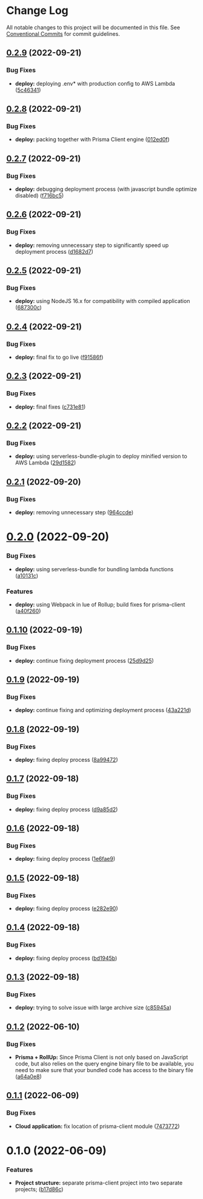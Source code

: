 # Change Log

All notable changes to this project will be documented in this file.
See [Conventional Commits](https://conventionalcommits.org) for commit guidelines.

## [0.2.9](https://github.com/artem-korolev/prismajs-mongodb-graphql-aws-lambda-starter-kit/compare/api@0.2.8...api@0.2.9) (2022-09-21)


### Bug Fixes

* **deploy:** deploying .env* with production config to AWS Lambda ([5c46341](https://github.com/artem-korolev/prismajs-mongodb-graphql-aws-lambda-starter-kit/commit/5c46341ea7f9f8686bcd297c1c6117b211a48586))





## [0.2.8](https://github.com/artem-korolev/prismajs-mongodb-graphql-aws-lambda-starter-kit/compare/api@0.2.7...api@0.2.8) (2022-09-21)


### Bug Fixes

* **deploy:** packing together with Prisma Client engine ([012ed0f](https://github.com/artem-korolev/prismajs-mongodb-graphql-aws-lambda-starter-kit/commit/012ed0f4207c448af62c41fb10487a72f3970269))





## [0.2.7](https://github.com/artem-korolev/prismajs-mongodb-graphql-aws-lambda-starter-kit/compare/api@0.2.6...api@0.2.7) (2022-09-21)


### Bug Fixes

* **deploy:** debugging deployment process (with javascript bundle optimize disabled) ([f716bc5](https://github.com/artem-korolev/prismajs-mongodb-graphql-aws-lambda-starter-kit/commit/f716bc537b88dc4b7fe0dbef45c9f79aff48a02c))





## [0.2.6](https://github.com/artem-korolev/prismajs-mongodb-graphql-aws-lambda-starter-kit/compare/api@0.2.5...api@0.2.6) (2022-09-21)


### Bug Fixes

* **deploy:** removing unnecessary step to significantly speed up deployment process ([d1682d7](https://github.com/artem-korolev/prismajs-mongodb-graphql-aws-lambda-starter-kit/commit/d1682d72d62514286c5fc4e0f9f7e21b74344e64))





## [0.2.5](https://github.com/artem-korolev/prismajs-mongodb-graphql-aws-lambda-starter-kit/compare/api@0.2.4...api@0.2.5) (2022-09-21)


### Bug Fixes

* **deploy:** using NodeJS 16.x for compatibility with compiled application ([687300c](https://github.com/artem-korolev/prismajs-mongodb-graphql-aws-lambda-starter-kit/commit/687300c25179b9dcfd5c299c88ff61d21b49269a))





## [0.2.4](https://github.com/artem-korolev/prismajs-mongodb-graphql-aws-lambda-starter-kit/compare/api@0.2.3...api@0.2.4) (2022-09-21)


### Bug Fixes

* **deploy:** final fix to go live ([f91586f](https://github.com/artem-korolev/prismajs-mongodb-graphql-aws-lambda-starter-kit/commit/f91586ffd319c00be6ff134feb387910d9eefa90))





## [0.2.3](https://github.com/artem-korolev/prismajs-mongodb-graphql-aws-lambda-starter-kit/compare/api@0.2.2...api@0.2.3) (2022-09-21)


### Bug Fixes

* **deploy:** final fixes ([c731e81](https://github.com/artem-korolev/prismajs-mongodb-graphql-aws-lambda-starter-kit/commit/c731e81c251c973ac5351bb61bad7f4062826972))





## [0.2.2](https://github.com/artem-korolev/prismajs-mongodb-graphql-aws-lambda-starter-kit/compare/api@0.2.1...api@0.2.2) (2022-09-21)


### Bug Fixes

* **deploy:** using serverless-bundle-plugin to deploy minified version to AWS Lambda ([29d1582](https://github.com/artem-korolev/prismajs-mongodb-graphql-aws-lambda-starter-kit/commit/29d1582c9a6988a38678d538e5a5b50c911903f3))





## [0.2.1](https://github.com/artem-korolev/prismajs-mongodb-graphql-aws-lambda-starter-kit/compare/api@0.2.0...api@0.2.1) (2022-09-20)


### Bug Fixes

* **deploy:** removing unnecessary step ([964ccde](https://github.com/artem-korolev/prismajs-mongodb-graphql-aws-lambda-starter-kit/commit/964ccde991ec8a82fadebb22ca8042eba0774718))





# [0.2.0](https://github.com/artem-korolev/prismajs-mongodb-graphql-aws-lambda-starter-kit/compare/api@0.1.10...api@0.2.0) (2022-09-20)


### Bug Fixes

* **deploy:** using serverless-bundle for bundling lambda functions ([a10131c](https://github.com/artem-korolev/prismajs-mongodb-graphql-aws-lambda-starter-kit/commit/a10131c70dfcc8e15b4d3b9e3b72efea00ea361f))


### Features

* **deploy:** using Webpack in lue of Rollup; build fixes for prisma-client ([a40f260](https://github.com/artem-korolev/prismajs-mongodb-graphql-aws-lambda-starter-kit/commit/a40f260e04d11cd9d9a7eb8b84504898552f42ce))





## [0.1.10](https://github.com/artem-korolev/prismajs-mongodb-graphql-aws-lambda-starter-kit/compare/api@0.1.9...api@0.1.10) (2022-09-19)


### Bug Fixes

* **deploy:** continue fixing deployment process ([25d9d25](https://github.com/artem-korolev/prismajs-mongodb-graphql-aws-lambda-starter-kit/commit/25d9d25a4f8bd1246cbd63726c94a52d4f326a42))





## [0.1.9](https://github.com/artem-korolev/prismajs-mongodb-graphql-aws-lambda-starter-kit/compare/api@0.1.8...api@0.1.9) (2022-09-19)


### Bug Fixes

* **deploy:** continue fixing and optimizing deployment process ([43a221d](https://github.com/artem-korolev/prismajs-mongodb-graphql-aws-lambda-starter-kit/commit/43a221d8001bf6787957696f60dc03c4178f1a6d))





## [0.1.8](https://github.com/artem-korolev/prismajs-mongodb-graphql-aws-lambda-starter-kit/compare/api@0.1.7...api@0.1.8) (2022-09-19)


### Bug Fixes

* **deploy:** fixing deploy process ([8a99472](https://github.com/artem-korolev/prismajs-mongodb-graphql-aws-lambda-starter-kit/commit/8a994720ce62988f68dca676892f573d144dd27e))





## [0.1.7](https://github.com/artem-korolev/prismajs-mongodb-graphql-aws-lambda-starter-kit/compare/api@0.1.6...api@0.1.7) (2022-09-18)


### Bug Fixes

* **deploy:** fixing deploy process ([d9a85d2](https://github.com/artem-korolev/prismajs-mongodb-graphql-aws-lambda-starter-kit/commit/d9a85d205fa661a5eaebc57072d36b07ce922a89))





## [0.1.6](https://github.com/artem-korolev/prismajs-mongodb-graphql-aws-lambda-starter-kit/compare/api@0.1.5...api@0.1.6) (2022-09-18)


### Bug Fixes

* **deploy:** fixing deploy process ([1e6fae9](https://github.com/artem-korolev/prismajs-mongodb-graphql-aws-lambda-starter-kit/commit/1e6fae943f524b333001bf8bd854b40df542b1d2))





## [0.1.5](https://github.com/artem-korolev/prismajs-mongodb-graphql-aws-lambda-starter-kit/compare/api@0.1.4...api@0.1.5) (2022-09-18)


### Bug Fixes

* **deploy:** fixing deploy process ([e282e90](https://github.com/artem-korolev/prismajs-mongodb-graphql-aws-lambda-starter-kit/commit/e282e90cdb50516538c44ab7260236cfc776289b))





## [0.1.4](https://github.com/artem-korolev/prismajs-mongodb-graphql-aws-lambda-starter-kit/compare/api@0.1.3...api@0.1.4) (2022-09-18)


### Bug Fixes

* **deploy:** fixing deploy process ([bd1945b](https://github.com/artem-korolev/prismajs-mongodb-graphql-aws-lambda-starter-kit/commit/bd1945b65ca8a78f6e6f9aead7a73ea839e7653f))





## [0.1.3](https://github.com/artem-korolev/prismajs-mongodb-graphql-aws-lambda-starter-kit/compare/api@0.1.2...api@0.1.3) (2022-09-18)


### Bug Fixes

* **deploy:** trying to solve issue with large archive size ([c85945a](https://github.com/artem-korolev/prismajs-mongodb-graphql-aws-lambda-starter-kit/commit/c85945acf86acd320a935a7112fbd1d8322879b4))





## [0.1.2](https://github.com/artem-korolev/prismajs-mongodb-graphql-aws-lambda-starter-kit/compare/api@0.1.1...api@0.1.2) (2022-06-10)


### Bug Fixes

* **Prisma + RollUp:** Since Prisma Client is not only based on JavaScript code, but also relies on the query engine binary file to be available, you need to make sure that your bundled code has access to the binary file ([a64a0e8](https://github.com/artem-korolev/prismajs-mongodb-graphql-aws-lambda-starter-kit/commit/a64a0e86caaba3fa54b49f45c7fa38bb609a4732))





## [0.1.1](https://github.com/artem-korolev/prismajs-mongodb-graphql-aws-lambda-starter-kit/compare/api@0.1.0...api@0.1.1) (2022-06-09)


### Bug Fixes

* **Cloud application:** fix location of prisma-client module ([7473772](https://github.com/artem-korolev/prismajs-mongodb-graphql-aws-lambda-starter-kit/commit/7473772a44aa9ebaae3b766767a71280c463f4e8))





# 0.1.0 (2022-06-09)


### Features

* **Project structure:** separate prisma-client project into two separate projects; ([b17d86c](https://github.com/artem-korolev/prismajs-mongodb-graphql-aws-lambda-starter-kit/commit/b17d86ca2da878abe891e3d05a72b8c4fdf736ed))
